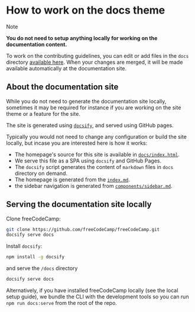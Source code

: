 # How to work on the docs theme

> [!NOTE]
> **You do not need to setup anything locally for working on the documentation content.**
>
> To work on the contributing guidelines, you can edit or add files in the `docs` directory [available here](https://github.com/freeCodeCamp/freeCodeCamp/tree/master/docs). When your changes are merged, it will be made available automatically at the documentation site.

## About the documentation site

While you do not need to generate the documentation site locally, sometimes it may be required for instance if you are working on the site theme or a feature for the site.

The site is generated using [`docsify`](https://docsify.js.org), and served using GitHub pages.

Typically you would not need to change any configuration or build the site locally, but incase you are interested here is how it works:

- The homepage's source for this site is available in [`docs/index.html`](index.html).
- We serve this file as a SPA using `docsify` and GitHub Pages.
- The `docsify` script generates the content of `markdown` files in `docs` directory on demand.
- The homepage is generated from the [`index.md`](index.md).
- the sidebar navigation is generated from [`components/sidebar.md`](components/sidebar.md).

## Serving the documentation site locally

Clone freeCodeCamp:

```sh
git clone https://github.com/freeCodeCamp/freeCodeCamp.git
docsify serve docs
```

Install `docsify`:

```sh
npm install -g docsify
```

and serve the `/docs` directory

```sh
docsify serve docs
```

Alternatively, if you have installed freeCodeCamp locally (see the local setup guide), we bundle the CLI with the development tools so you can run `npm run docs:serve` from the root of the repo.
